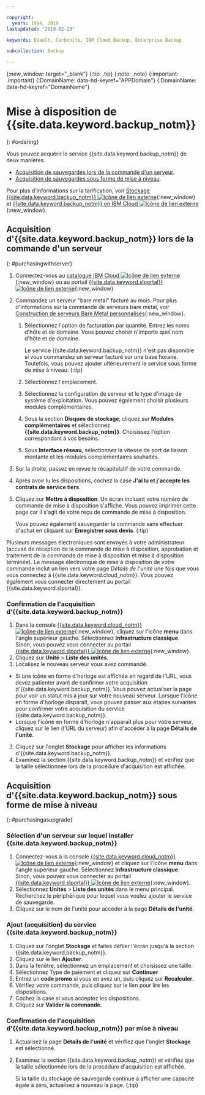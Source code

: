 ```yaml
---

copyright:
  years: 1994, 2019
lastupdated: "2019-02-28"

keywords: EVault, Carbonite, IBM Cloud Backup, Enterprise Backup

subcollection: Backup

---
```

{:new_window: target="_blank"}
{:tip: .tip}
{:note: .note}
{:important: .important}
{:DomainName: data-hd-keyref="APPDomain"}
{:DomainName: data-hd-keyref="DomainName"}

# Mise à disposition de {{site.data.keyword.backup_notm}}
{: #ordering}

Vous pouvez acquérir le service {{site.data.keyword.backup_notm}} de deux manières.

- [Acquisition de sauvegardes lors de la commande d'un serveur](#purchasingwithserver).
- [Acquisition de sauvegardes sous forme de mise à niveau](#purchasingasupgrade).

Pour plus d'informations sur la tarification, voir [Stockage {{site.data.keyword.backup_notm}} ![Icône de lien externe](../../icons/launch-glyph.svg "Icône de lien externe")](https://www.ibm.com/cloud/backup-and-restore){:new_window} et [{{site.data.keyword.backup_notm}} on IBM Cloud ![Icône de lien externe](../../icons/launch-glyph.svg "Icône de lien externe")](https://www.ibm.com/cloud/evault/pricing){:new_window}.

## Acquisition d'{{site.data.keyword.backup_notm}} lors de la commande d'un serveur
{: #purchasingwithserver}

1. Connectez-vous au [catalogue IBM Cloud ![Icône de lien externe](../../icons/launch-glyph.svg "Icône de lien externe")](https://{DomainName}/catalog/){:new_window} ou au portail [{{site.data.keyword.slportal}} ![Icône de lien externe](../../icons/launch-glyph.svg "Icône de lien externe")](https://control.softlayer.com/){:new_window}
2. Commandez un serveur "bare metal" facturé au mois. Pour plus d'informations sur la commande de serveurs bare metal, voir [Construction de serveurs Bare Metal personnalisés](https://{DomainName}/docs/bare-metal/baremetal-provision.html){:new_window}.
   1. Sélectionnez l'option de facturation par quantité. Entrez les noms d'hôte et de domaine. Vous pouvez choisir n'importe quel nom d'hôte et de domaine.

      Le service {{site.data.keyword.backup_notm}} n'est pas disponible si vous commandez un serveur facturé sur une base horaire. Toutefois, vous pouvez ajouter ultérieurement le service sous forme de mise à niveau.
      {:tip}
   2. Sélectionnez l'emplacement.
   3. Sélectionnez la configuration de serveur et le type d'image de système d'exploitation. Vous pouvez également choisir plusieurs modules complémentaires.
   4. Sous la section **Disques de stockage**, cliquez sur **Modules complémentaires** et sélectionnez **{{site.data.keyword.backup_notm}}**. Choisissez l'option correspondant à vos besoins.
   5. Sous **Interface réseau**, sélectionnez la vitesse de port de liaison montante et les modules complémentaires souhaités.
3. Sur la droite, passez en revue le récapitulatif de votre commande.
4. Après avoir lu les dispositions, cochez la case **J'ai lu et j'accepte les contrats de service tiers**.
5. Cliquez sur **Mettre à disposition**. Un écran incluant votre numéro de commande de mise à disposition s'affiche. Vous pouvez imprimer cette page car il s'agit de votre reçu de commande de mise à disposition.

   Vous pouvez également sauvegarder la commande sans effectuer d'achat en cliquant sur **Enregistrer sous devis**.
   {:tip}

Plusieurs messages électroniques sont envoyés à votre administrateur (accusé de réception de la commande de mise à disposition, approbation et traitement de la commande de mise à disposition et mise à disposition terminée). Le message électronique de mise à disposition de votre commande inclut un lien vers votre page *Détails de l'unité* une fois que vous vous connectez à {{site.data.keyword.cloud_notm}}. Vous pouvez également vous connecter directement au portail {{site.data.keyword.slportal}}.

### Confirmation de l'acquisition d'{{site.data.keyword.backup_notm}}
1. Dans la console [{{site.data.keyword.cloud_notm}} ![Icône de lien externe](../../icons/launch-glyph.svg "Icône de lien externe")](https://{DomainName}/){:new_window}, cliquez sur l'icône **menu** dans l'angle supérieur gauche. Sélectionnez **Infrastructure classique**.</br>
   Sinon, vous pouvez vous connecter au portail [{{site.data.keyword.slportal}} ![Icône de lien externe](../../icons/launch-glyph.svg "Icône de lien externe")](https://control.softlayer.com/){:new_window}.
2. Cliquez sur **Unité** > **Liste des unités**.
2. Localisez le nouveau serveur vous avez commandé.
  - Si une icône en forme d'horloge est affichée en regard de l'URL, vous devez patienter avant de confirmer votre acquisition d'{{site.data.keyword.backup_notm}}. Vous pouvez actualiser la page pour voir un statut mis à jour sur votre nouveau serveur. Lorsque l'icône en forme d'horloge disparaît, vous pouvez passer aux étapes suivantes pour confirmer votre acquisition du service {{site.data.keyword.backup_notm}}.
  - Lorsque l'icône en forme d'horloge n'apparaît plus pour votre serveur, cliquez sur le lien (l'URL du serveur) afin d'accéder à la page **Détails de l'unité**.
3. Cliquez sur l'onglet **Stockage** pour afficher les informations d'{{site.data.keyword.backup_notm}}.
4. Examinez la section {{site.data.keyword.backup_notm}} et vérifiez que la taille sélectionnée lors de la procédure d'acquisition est affichée.

## Acquisition d'{{site.data.keyword.backup_notm}} sous forme de mise à niveau
{: #purchasingasupgrade}

### Sélection d'un serveur sur lequel installer {{site.data.keyword.backup_notm}}

1. Connectez-vous à la console [{{site.data.keyword.cloud_notm}} ![Icône de lien externe](../../icons/launch-glyph.svg "Icône de lien externe")](https://{DomainName}){:new_window} et cliquez sur l'icône **menu** dans l'angle supérieur gauche. Sélectionnez **Infrastructure classique**.</br>
   Sinon, vous pouvez vous connecter au portail [{{site.data.keyword.slportal}} ![Icône de lien externe](../../icons/launch-glyph.svg "Icône de lien externe")](https://control.softlayer.com/){:new_window}.
2. Sélectionnez **Unités** > **Liste des unités** dans le menu principal. Recherchez le périphérique pour lequel vous voulez ajouter le service de sauvegarde.
3. Cliquez sur le nom de l'unité pour accéder à la page **Détails de l'unité**.

### Ajout (acquisition) du service {{site.data.keyword.backup_notm}}
1. Cliquez sur l'onglet **Stockage** et faites défiler l'écran jusqu'à la section {{site.data.keyword.backup_notm}}.
2. Cliquez sur le lien **Ajouter**.
3. Dans la fenêtre, sélectionnez un emplacement et choisissez une taille.
4. Sélectionnez Type de paiement et cliquez sur **Continuer**
5. Entrez un **code promo** si vous en avez un, puis cliquez sur **Recalculer**.
6. Vérifiez votre commande, puis cliquez sur le lien pour lire les dispositions.
7. Cochez la case si vous acceptez les dispositions.
7. Cliquez sur **Valider la commande**.

### Confirmation de l'acquisition d'{{site.data.keyword.backup_notm}} par mise à niveau
1. Actualisez la page **Détails de l'unité** et vérifiez que l'onglet **Stockage** est sélectionné.
2. Examinez la section {{site.data.keyword.backup_notm}} et vérifiez que la taille sélectionnée lors de la procédure d'acquisition est affichée.

   Si la taille du stockage de sauvegarde continue à afficher une capacité égale à zéro, actualisez à nouveau la page.
   {:tip}
